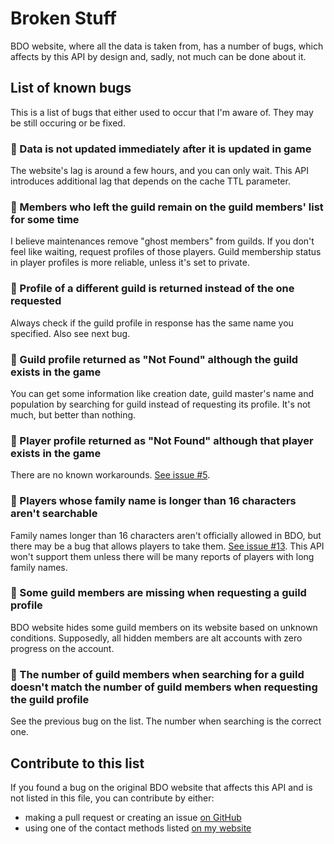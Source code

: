 # Broken Stuff
BDO website, where all the data is taken from, has a number of bugs, which affects by this API by design and, sadly, not much can be done about it.

## List of known bugs
This is a list of bugs that either used to occur that I'm aware of. They may be still occuring or be fixed.

### 🐞 Data is not updated immediately after it is updated in game
The website's lag is around a few hours, and you can only wait. This API introduces additional lag that depends on the cache TTL parameter.

### 🐞 Members who left the guild remain on the guild members' list for some time
I believe maintenances remove "ghost members" from guilds. If you don't feel like waiting, request profiles of those players. Guild membership status in player profiles is more reliable, unless it's set to private.

### 🐞 Profile of a different guild is returned instead of the one requested
Always check if the guild profile in response has the same name you specified. Also see next bug.

### 🐞 Guild profile returned as "Not Found" although the guild exists in the game
You can get some information like creation date, guild master's name and population by searching for guild instead of requesting its profile. It's not much, but better than nothing.

### 🐞 Player profile returned as "Not Found" although that player exists in the game
There are no known workarounds. [See issue #5](https://github.com/man90es/BDO-REST-API/issues/5).

### 🐞 Players whose family name is longer than 16 characters aren't searchable
Family names longer than 16 characters aren't officially allowed in BDO, but there may be a bug that allows players to take them. [See issue #13](https://github.com/man90es/BDO-REST-API/issues/13). This API won't support them unless there will be many reports of players with long family names.

### 🐞 Some guild members are missing when requesting a guild profile
BDO website hides some guild members on its website based on unknown conditions. Supposedly, all hidden members are alt accounts with zero progress on the account.

### 🐞 The number of guild members when searching for a guild doesn't match the number of guild members when requesting the guild profile
See the previous bug on the list. The number when searching is the correct one.

## Contribute to this list
If you found a bug on the original BDO website that affects this API and is not listed in this file, you can contribute by either:
- making a pull request or creating an issue [on GitHub](https://github.com/man90es/BDO-REST-API)
- using one of the contact methods listed [on my website](https://www.hemlo.cc/)
